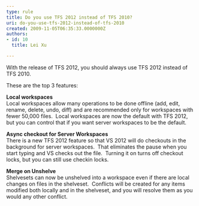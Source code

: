 ```yaml
---
type: rule
title: Do you use TFS 2012 instead of TFS 2010?
uri: do-you-use-tfs-2012-instead-of-tfs-2010
created: 2009-11-05T06:35:33.0000000Z
authors:
- id: 10
  title: Lei Xu

---
```




<span class='intro'> <p>With the release of TFS 2012, you should always use TFS 2012 instead of TFS 2010. </p><p>These are the top 3 features&#58;</p> </span>

<p>​<strong>Local workspaces </strong><br>Local workspaces allow many operations to be done offline (add, edit, rename, delete, undo, diff) and are recommended only for workspaces with fewer 50,000 files.&#160; Local workspaces are now the default with TFS 2012, but you can control that if you want server workspaces to be the default.</p><p><strong>Async checkout for Server Workspaces<br></strong>There is a new TFS 2012 feature so that VS 2012 will do checkouts in the background for server workspaces.&#160; That eliminates the pause when you start typing and VS checks out the file.&#160; Turning it on turns off checkout locks, but you can still use checkin locks.&#160; </p><p><strong>Merge on Unshelve</strong> <br>Shelvesets can now be unshelved into a workspace even if there are local changes on files in the shelveset.&#160; Conflicts will be created for any items modified both locally and in the shelveset, and you will resolve them as you would any other conflict. </p>


